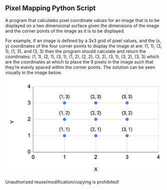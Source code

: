 ## Pixel Mapping Python Script

A program that calculates pixel coordinate values for an image that is to be displayed on a two dimensional surface given the dimensions of the image and the corner points of the image as it is to be displayed.

For example, if an image is defined by a 3x3 grid of pixel values, and the (x, y) coordinates of the four corner points to display the image at are: (1, 1), (3, 1), (1, 3), and (3, 3) then the program should calculate and return the coordinates: (1, 1), (2, 1), (3, 1), (1, 2), (2, 2), (3, 2), (3, 1), (3, 2), (3, 3) which are the coordinates at which to place the 9 pixels in the image such that they’re evenly spaced within the corner points. The solution can be seen visually in the image below.

![Plot Image](https://github.com/RazYasuke/Python/blob/main/Pixel%20Mapping/images/img_1.png)

Unauthorized reuse/modification/copying is prohibited!